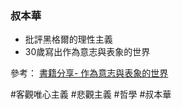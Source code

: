 
### 叔本華
- 批評黑格爾的理性主義
- 30歲寫出作為意志與表象的世界


參考：
[書籍分享- 作為意志與表象的世界](https://www.youtube.com/watch?v=q8kzkxPCcLA)

#客觀唯心主義 #悲觀主義 #哲學 #叔本華